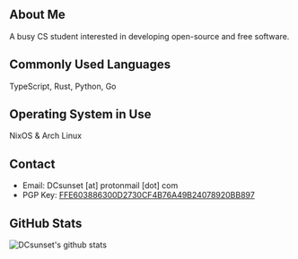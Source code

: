 ## About Me

A busy CS student interested in developing open-source and free software.

## Commonly Used Languages

TypeScript, Rust, Python, Go

## Operating System in Use

NixOS & Arch Linux

## Contact

* Email: DCsunset [at] protonmail [dot] com
* PGP Key: [FFE603886300D2730CF4B76A49B24078920BB897](https://keys.openpgp.org/vks/v1/by-fingerprint/FFE603886300D2730CF4B76A49B24078920BB897)

## GitHub Stats

![DCsunset's github stats](https://github-readme-stats.vercel.app/api?username=DCsunset&theme=dracula&count_private=true&include_all_commits=true)
